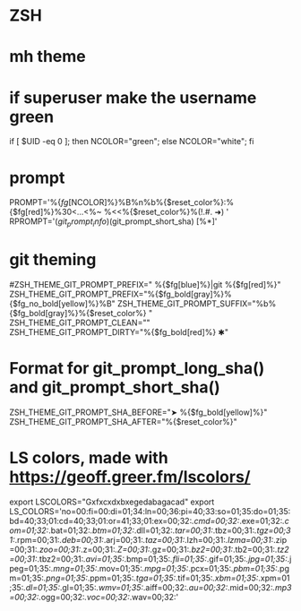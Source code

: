 # ZSH

# mh theme

# if superuser make the username green
if [ $UID -eq 0 ]; then NCOLOR="green"; else NCOLOR="white"; fi

# prompt
PROMPT='%{$fg[$NCOLOR]%}%B%n%b%{$reset_color%}:%{$fg[red]%}%30<...<%~
%<<%{$reset_color%}%(!.#. ➜) '
RPROMPT='$(git_prompt_info)%{$reset_color%}$(git_prompt_short_sha) [%*]'

# git theming
#ZSH_THEME_GIT_PROMPT_PREFIX=" %{$fg[blue]%}|git %{$fg[red]%}"
ZSH_THEME_GIT_PROMPT_PREFIX="%{$fg_bold[gray]%}%{$fg_no_bold[yellow]%}%B"
ZSH_THEME_GIT_PROMPT_SUFFIX="%b%{$fg_bold[gray]%}%{$reset_color%} "
ZSH_THEME_GIT_PROMPT_CLEAN=""
ZSH_THEME_GIT_PROMPT_DIRTY="%{$fg_bold[red]%} ✱"

# Format for git_prompt_long_sha() and git_prompt_short_sha()
ZSH_THEME_GIT_PROMPT_SHA_BEFORE="➤ %{$fg_bold[yellow]%}"
ZSH_THEME_GIT_PROMPT_SHA_AFTER="%{$reset_color%}"

# LS colors, made with https://geoff.greer.fm/lscolors/
export LSCOLORS="Gxfxcxdxbxegedabagacad"
export LS_COLORS='no=00:fi=00:di=01;34:ln=00;36:pi=40;33:so=01;35:do=01;35:bd=40;33;01:cd=40;33;01:or=41;33;01:ex=00;32:*.cmd=00;32:*.exe=01;32:*.com=01;32:*.bat=01;32:*.btm=01;32:*.dll=01;32:*.tar=00;31:*.tbz=00;31:*.tgz=00;31:*.rpm=00;31:*.deb=00;31:*.arj=00;31:*.taz=00;31:*.lzh=00;31:*.lzma=00;31:*.zip=00;31:*.zoo=00;31:*.z=00;31:*.Z=00;31:*.gz=00;31:*.bz2=00;31:*.tb2=00;31:*.tz2=00;31:*.tbz2=00;31:*.avi=01;35:*.bmp=01;35:*.fli=01;35:*.gif=01;35:*.jpg=01;35:*.jpeg=01;35:*.mng=01;35:*.mov=01;35:*.mpg=01;35:*.pcx=01;35:*.pbm=01;35:*.pgm=01;35:*.png=01;35:*.ppm=01;35:*.tga=01;35:*.tif=01;35:*.xbm=01;35:*.xpm=01;35:*.dl=01;35:*.gl=01;35:*.wmv=01;35:*.aiff=00;32:*.au=00;32:*.mid=00;32:*.mp3=00;32:*.ogg=00;32:*.voc=00;32:*.wav=00;32:'

